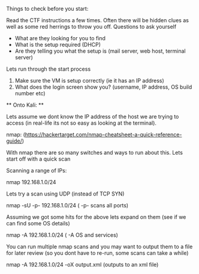 Things to check before you start:

Read the CTF instructions a few times. Often there will be hidden clues as well as some red herrings to throw you off. Questions to ask yourself

- What are they looking for you to find
- What is the setup required (DHCP)
- Are they telling you what the setup is (mail server, web host, terminal server)

Lets run through the start process

1) Make sure the VM is setup correctly (ie it has an IP address)
2) What does the login screen show you? (username, IP address, OS build number etc)

** Onto Kali: **

Lets assume we dont know the IP address of the host we are trying to access (in real-life its not so easy as looking at the terminal).

nmap: (https://hackertarget.com/nmap-cheatsheet-a-quick-reference-guide/)

With nmap there are so many switches and ways to run about this. Lets start off with a quick scan

Scanning a range of IPs:

nmap 192.168.1.0/24  

Lets try a scan using UDP (instead of TCP SYN)

nmap -sU -p- 192.168.1.0/24  ( -p- scans all ports)

Assuming we got some hits for the above lets expand on them (see if we can find some OS details)

nmap -A 192.168.1.0/24  ( -A OS and services)

You can run multiple nmap scans and you may want to output them to a file for later review (so you dont have to re-run, some scans can take a while)

nmap -A 192.168.1.0/24 -oX output.xml (outputs to an xml file)
